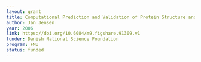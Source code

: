 ```yaml
---
layout: grant
title: Computational Prediction and Validation of Protein Structure and Function in Protein Engineering and Rational Drug Design
author: Jan Jensen
year: 2006
link: https://doi.org/10.6084/m9.figshare.91309.v1
funder: Danish National Science Foundation
program: FNU
status: funded
---
```

